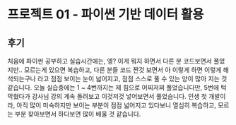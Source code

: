 # 프로젝트 01 - 파이썬 기반 데이터 활용

## 후기

처음에 파이썬 공부하고 실습시간에는, 엥? 이게 뭐지 하면서 다른 분 코드보면서 풀었지만..
모르는게 있으면 복습하고, 다른 분들 코드 짠것 보면서 아 이렇게 하면 이렇게 해석되는구나 라고
점점 보이는 눈이 넓어지고, 점점 스스로 풀 수 있는 양이 많아 지는 것 같습니다.
오늘 실습중에는 1 ~ 4번까지는 제 힘으로 어찌저찌 풀었습니다만,
5번에 턱 막혔다가 강사님 강의 계속 돌려보고 이것저것 넣어보면서 풀었습니다.
인생 첫 개발이라, 아직 많이 미숙하지만 보이는 부분이 점점 넓어지고 있다보니 열심히 복습하고,
모르는 부분 찾아보면서 하다보면 많이 배울 것 같습니다.